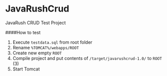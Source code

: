 JavaRushCrud
=
JavaRush CRUD Test Project

####How to test
1. Execute `testdata.sql` from root folder
2. Rename `%TOMCAT%/webapps/ROOT`
3. Create new empty `ROOT`
4. Compile project and put contents of `/target/javarushcrud-1.0/` to `ROOT` (3)
5. Start Tomcat
